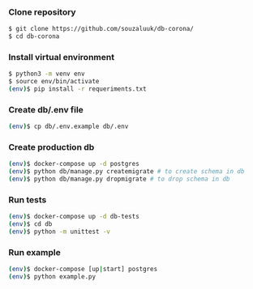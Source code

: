 ### Clone repository

```bash
$ git clone https://github.com/souzaluuk/db-corona/
$ cd db-corona
```

### Install virtual environment

```bash
$ python3 -m venv env
$ source env/bin/activate
(env)$ pip install -r requeriments.txt
```

### Create db/.env file
```bash
(env)$ cp db/.env.example db/.env
```

### Create production db

```bash
(env)$ docker-compose up -d postgres
(env)$ python db/manage.py createmigrate # to create schema in db
(env)$ python db/manage.py dropmigrate # to drop schema in db
```

### Run tests

```bash
(env)$ docker-compose up -d db-tests
(env)$ cd db
(env)$ python -m unittest -v
```

### Run example

```bash
(env)$ docker-compose [up|start] postgres
(env)$ python example.py
```

